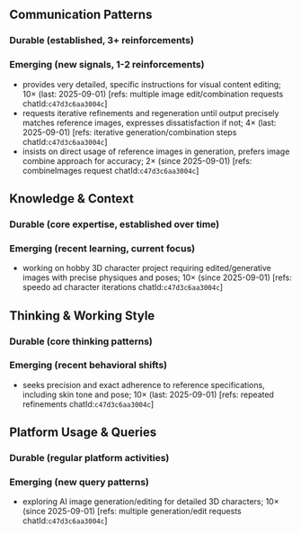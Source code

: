 ## Communication Patterns
### Durable (established, 3+ reinforcements)

### Emerging (new signals, 1-2 reinforcements)
- provides very detailed, specific instructions for visual content editing; 10× (last: 2025-09-01) [refs: multiple image edit/combination requests chatId:`c47d3c6aa3004c`]
- requests iterative refinements and regeneration until output precisely matches reference images, expresses dissatisfaction if not; 4× (last: 2025-09-01) [refs: iterative generation/combination steps chatId:`c47d3c6aa3004c`]
- insists on direct usage of reference images in generation, prefers image combine approach for accuracy; 2× (since 2025-09-01) [refs: combineImages request chatId:`c47d3c6aa3004c`]

## Knowledge & Context
### Durable (core expertise, established over time)

### Emerging (recent learning, current focus)
- working on hobby 3D character project requiring edited/generative images with precise physiques and poses; 10× (since 2025-09-01) [refs: speedo ad character iterations chatId:`c47d3c6aa3004c`]

## Thinking & Working Style
### Durable (core thinking patterns)

### Emerging (recent behavioral shifts)
- seeks precision and exact adherence to reference specifications, including skin tone and pose; 10× (last: 2025-09-01) [refs: repeated refinements chatId:`c47d3c6aa3004c`]

## Platform Usage & Queries
### Durable (regular platform activities)

### Emerging (new query patterns)
- exploring AI image generation/editing for detailed 3D characters; 10× (since 2025-09-01) [refs: multiple generation/edit requests chatId:`c47d3c6aa3004c`]